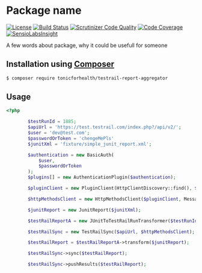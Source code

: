 # Package name
[![License](https://img.shields.io/github/license/tonicforhealth/testrail-report-aggregator.svg?maxAge=2592000)](LICENSE.md)
[![Build Status](https://travis-ci.org/tonicforhealth/testrail-report-aggregator.svg?branch=master)](https://travis-ci.org/tonicforhealth/testrail-report-aggregator)
[![Scrutinizer Code Quality](https://scrutinizer-ci.com/g/tonicforhealth/testrail-report-aggregator/badges/quality-score.png?b=master)](https://scrutinizer-ci.com/g/tonicforhealth/testrail-report-aggregator/?branch=master)
[![Code Coverage](https://scrutinizer-ci.com/g/tonicforhealth/testrail-report-aggregator/badges/coverage.png?b=master)](https://scrutinizer-ci.com/g/tonicforhealth/testrail-report-aggregator/?branch=master)
[![SensioLabsInsight](https://insight.sensiolabs.com/projects/e067099c-fbc2-4c9f-849c-d3c1960aa870/mini.png)](https://insight.sensiolabs.com/projects/e067099c-fbc2-4c9f-849c-d3c1960aa870)


A few words about package, why it could be usefull for someone 

## Installation using [Composer](http://getcomposer.org/)

```bash
$ composer require tonicforhealth/testrail-report-aggregator
```

## Usage

```php
<?php

        $testRunId = 1885;
        $apiUrl = 'https://test.testrail.com/index.php?/api/v2/';
        $user = 'dev@test.com';
        $passwordOrToken = 'chengeMePls'
        $junitXml = 'fixture/simple_junit_report.xml';

        $authentication = new BasicAuth(
            $user,
            $passwordOrToken
        );
        $plugins[] = new AuthenticationPlugin($authentication);

        $pluginClient = new PluginClient(HttpClientDiscovery::find(), $plugins);

        $httpMethodsClient = new HttpMethodsClient($pluginClient, MessageFactoryDiscovery::find());

        $junitReport = new JunitReport($junitXml);

        $testRailReportA = new JUnitToTestRailRunTransformer($testRunId);

        $testRailSync = new TestRailSync($apiUrl, $httpMethodsClient);

        $testRailReport = $testRailReportA->transform($junitReport);

        $testRailSync->sync($testRailReport);

        $testRailSync->pushResults($testRailReport);

```
